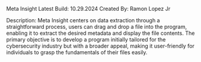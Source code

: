 Meta Insight Latest Build: 10.29.2024 Created By: Ramon Lopez Jr

Description: Meta Insight centers on data extraction through a
straightforward process, users can drag and drop a file into the
program, enabling it to extract the desired metadata and display the
file contents.​ The primary objective is to develop a program initially
tailored for the cybersecurity industry but with a broader appeal,
making it user-friendly for individuals to grasp the fundamentals of
their files easily.​

